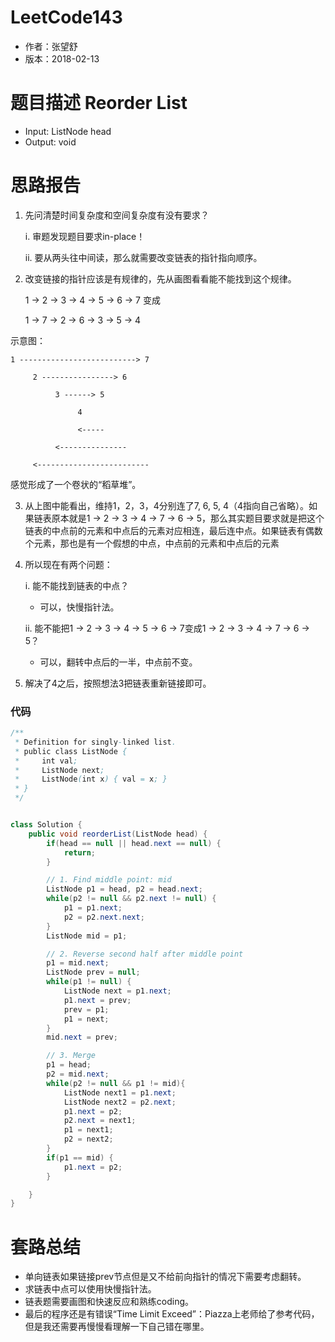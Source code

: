 # LeetCode143
* 作者：张望舒
* 版本：2018-02-13

# 题⽬描述 Reorder List
* Input: ListNode head
* Output: void

# 思路报告
1. 先问清楚时间复杂度和空间复杂度有没有要求？

    i. 审题发现题目要求in-place！

    ii. 要从两头往中间读，那么就需要改变链表的指针指向顺序。

2. 改变链接的指针应该是有规律的，先从画图看看能不能找到这个规律。

    1 -> 2 -> 3 -> 4 -> 5 -> 6 -> 7 变成

    1 -> 7 -> 2 -> 6 -> 3 -> 5 -> 4

示意图：

    1 --------------------------> 7

         2 ----------------> 6

              3 ------> 5

                   4

                   <-----

              <---------------   

         <-------------------------

感觉形成了一个卷状的“稻草堆”。

3. 从上图中能看出，维持1，2，3，4分别连了7, 6, 5, 4（4指向自己省略）。如果链表原本就是1 -> 2 -> 3 -> 4 -> 7 -> 6 -> 5，那么其实题目要求就是把这个链表的中点前的元素和中点后的元素对应相连，最后连中点。如果链表有偶数个元素，那也是有一个假想的中点，中点前的元素和中点后的元素

4. 所以现在有两个问题：

   i. 能不能找到链表的中点？
   * 可以，快慢指针法。

   ii. 能不能把1 -> 2 -> 3 -> 4 -> 5 -> 6 -> 7变成1 -> 2 -> 3 -> 4 -> 7 -> 6 -> 5？
   * 可以，翻转中点后的一半，中点前不变。

5. 解决了4之后，按照想法3把链表重新链接即可。

### 代码

```Java
/**
 * Definition for singly-linked list.
 * public class ListNode {
 *     int val;
 *     ListNode next;
 *     ListNode(int x) { val = x; }
 * }
 */


class Solution {
    public void reorderList(ListNode head) {
        if(head == null || head.next == null) {
            return;
        }

        // 1. Find middle point: mid
        ListNode p1 = head, p2 = head.next;
        while(p2 != null && p2.next != null) {
            p1 = p1.next;
            p2 = p2.next.next;
        }
        ListNode mid = p1;

        // 2. Reverse second half after middle point
        p1 = mid.next;
        ListNode prev = null;
        while(p1 != null) {
            ListNode next = p1.next;
            p1.next = prev;
            prev = p1;
            p1 = next;
        }
        mid.next = prev;

        // 3. Merge
        p1 = head;
        p2 = mid.next;
        while(p2 != null && p1 != mid){
            ListNode next1 = p1.next;
            ListNode next2 = p2.next;
            p1.next = p2;
            p2.next = next1;
            p1 = next1;
            p2 = next2;
        }
        if(p1 == mid) {
            p1.next = p2;
        }

    }
}
```


# 套路总结
* 单向链表如果链接prev节点但是又不给前向指针的情况下需要考虑翻转。
* 求链表中点可以使用快慢指针法。
* 链表题需要画图和快速反应和熟练coding。
* 最后的程序还是有错误“Time Limit Exceed”：Piazza上老师给了参考代码，但是我还需要再慢慢看理解一下自己错在哪里。
